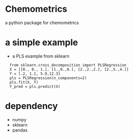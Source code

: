 # Chemometrics
a python package for chemometrics

# a simple example
- a PLS example from sklearn
~~~~
  from sklearn.cross_decomposition import PLSRegression
  X = [[0., 0., 1.], [1.,0.,0.], [2.,2.,2.], [2.,5.,4.]]
  Y = [.2, 1.1, 5.9,12.3]
  pls = PLSRegression(n_components=2)
  pls.fit(X, Y)
  Y_pred = pls.predict(X)
~~~~
# dependency
- numpy
- sklearn
- pandas
